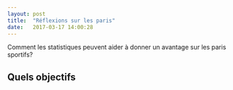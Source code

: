 ```yaml
---
layout: post
title:  "Réflexions sur les paris"
date:   2017-03-17 14:00:28
---
```


Comment les statistiques peuvent aider à donner un avantage sur les paris sportifs?

## Quels objectifs

